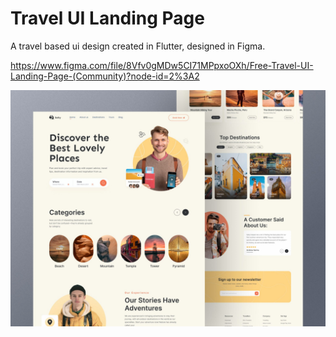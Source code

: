 # Travel UI Landing Page
A travel based ui design created in Flutter, designed in Figma.

https://www.figma.com/file/8Vfv0gMDw5CI71MPpxoOXh/Free-Travel-UI-Landing-Page-(Community)?node-id=2%3A2

<p align="center">
  <img src="screenshots/cover.png" />
</p>